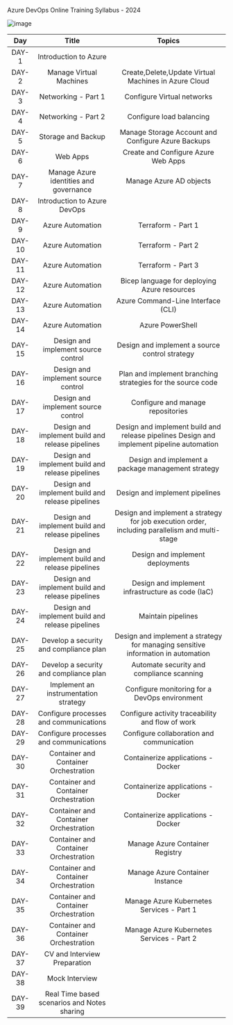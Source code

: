 Azure DevOps Online Training Syllabus - 2024

![image](https://github.com/CloudandDevOpsTraining/AzureDevOps2024/assets/159509502/e0acc205-7f71-425d-9162-75417ec2e485)



| Day | Title | Topics |
| :----: | :----: | :----: |
| DAY-1 | Introduction to Azure |
| DAY-2 | Manage Virtual Machines |Create,Delete,Update Virtual Machines in Azure Cloud |
| DAY-3 |	Networking - Part 1  |	Configure Virtual networks |
| DAY-4	| Networking - Part 2	  | Configure load balancing |
| DAY-5	| Storage and Backup  |	Manage Storage Account and Configure Azure Backups |
| DAY-6	| Web Apps  | 	Create and Configure Azure Web Apps |
| DAY-7	| Manage Azure identities and governance  |	Manage Azure AD objects |
| DAY-8	| Introduction to Azure DevOps |
| DAY-9	 | Azure Automation | Terraform - Part 1 |
| DAY-10 |  Azure Automation | Terraform - Part 2 |
| DAY-11 |  Azure Automation | Terraform - Part 3 |
| DAY-12 |  Azure Automation | Bicep language for deploying Azure resources | 
| DAY-13 |  Azure Automation |	Azure Command-Line Interface (CLI) |
| DAY-14 |  Azure Automation | Azure PowerShell |
| DAY-15 | 	Design and implement source control | 	Design and implement a source control strategy |
| DAY-16 |  Design and implement source control |	Plan and implement branching strategies for the source code |
| DAY-17 | Design and implement source control |	Configure and manage repositories |
| DAY-18 |	Design and implement build and release pipelines | Design and implement build and release pipelines	Design and implement pipeline automation |
| DAY-19 |	Design and implement build and release pipelines | Design and implement a package management strategy |
| DAY-20 |	Design and implement build and release pipelines | Design and implement pipelines |
| DAY-21 |	Design and implement build and release pipelines | Design and implement a strategy for job execution order, including parallelism and multi-stage |
| DAY-22	| Design and implement build and release pipelines |	Design and implement deployments |
| DAY-23	|	Design and implement build and release pipelines | Design and implement infrastructure as code (IaC) |
| DAY-24	| Design and implement build and release pipelines |	Maintain pipelines |
| DAY-25	| Develop a security and compliance plan | Design and implement a strategy for managing sensitive information in automation |
| DAY-26 | Develop a security and compliance plan | 	Automate security and compliance scanning |
| DAY-27 |	Implement an instrumentation strategy	| Configure monitoring for a DevOps environment |
| DAY-28 |	Configure processes and communications |	Configure activity traceability and flow of work |
| DAY-29 |	Configure processes and communications	|	Configure collaboration and communication
| DAY-30 | 	Container and Container Orchestration | 	Containerize applications - Docker |
|  DAY-31	 | 	Container and Container Orchestration | 	Containerize applications - Docker |
| DAY-32	 | 	Container and Container Orchestration | 	Containerize applications - Docker |
| DAY-33   | 	Container and Container Orchestration | 		Manage Azure Container Registry |
| DAY-34	 | 	Container and Container Orchestration | 	Manage Azure Container Instance |
| DAY-35	| 	Container and Container Orchestration | 	Manage Azure Kubernetes Services - Part 1 |
| DAY-36	| 	Container and Container Orchestration | 	Manage Azure Kubernetes Services - Part 2 |
| DAY-37	 | CV and Interview Preparation 	|
|DAY-38|	Mock Interview	|
|DAY-39|	Real Time based scenarios and Notes sharing	|
 



